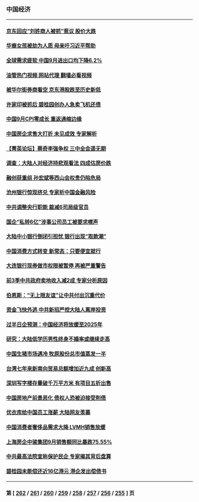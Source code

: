 ### 中国经济
---
#### [京东回应“刘姓商人被抓”惹议 股价大跌](../../pages/ncid283/n14094480.md?10132045) 
#### [华裔女孩被劫为人质 母亲吁习近平帮助](../../pages/ncid283/n14094500.md?10132045) 
#### [全球需求疲软 中国9月进出口均下降6.2%](../../pages/ncid283/n14094455.md?10132045) 
#### [油管热门视频 网站代理 翻墙必看视频](http://138.2.39.72:81/youtube.html?epic-marker?10132045)
#### [被华尔街券商看空 京东港股跌至历史新低](../../pages/ncid283/n14094356.md?10132045) 
#### [许家印被抓后 碧桂园创办人急卖飞机还债](../../pages/ncid283/n14094364.md?10132045) 
#### [中国9月CPI零成长 重返通缩边缘](../../pages/ncid283/n14094318.md?10132045) 
#### [中国房企求售大打折 未见成效 专家解析](../../pages/ncid283/n14093515.md?10132045) 
#### [【菁英论坛】蔡奇李强争权 三中全会遥无期](../../pages/ncid283/n14094125.md?10132045) 
#### [调查：大陆人对经济持悲观看法 四成估房价跌](../../pages/ncid283/n14094127.md?10132045) 
#### [融创获重组 孙宏斌等西山会权贵仍陷危局](../../pages/ncid283/n14094027.md?10132045) 
#### [沧州银行惊现挤兑 专家析中国金融风险](../../pages/ncid283/n14093202.md?10132045) 
#### [中共调整央行职能 裁减6司局级官员](../../pages/ncid283/n14093844.md?10132045) 
#### [国企“私转6亿”涉事公司员工被要求噤声](../../pages/ncid283/n14093843.md?10132045) 
#### [大陆中小银行倒闭引担忧 银行出现“取款潮”](../../pages/ncid283/n14093755.md?10132045) 
#### [中国消费方式转变 新常态：只要便宜就行](../../pages/ncid283/n14093892.md?10132045) 
#### [大连银行现券做市权限被暂停 再被严重警告](../../pages/ncid283/n14093842.md?10132045) 
#### [前3季中共政府卖地收入减2成  专家分析原因](../../pages/ncid283/n14093684.md?10132045) 
#### [伯恩斯：“无上限友谊”让中共付出沉重代价](../../pages/ncid283/n14093837.md?10132045) 
#### [资金飞快外逃 中共新招严控大陆人离岸投资](../../pages/ncid283/n14093827.md?10132045) 
#### [过半日企预测：中国经济将放缓至2025年](../../pages/ncid283/n14093637.md?10132045) 
#### [研究：大陆低学历男性终身不婚率或继续走高](../../pages/ncid283/n14093557.md?10132045) 
#### [中国生猪市场遇冷 牧原股份总市值蒸发一半](../../pages/ncid283/n14093416.md?10132045) 
#### [台湾七年来新南向贸易总额增加近九成 创新高](../../pages/ncid283/n14093353.md?10132045) 
#### [深圳写字楼存量破千万平方米 有项目五折出售](../../pages/ncid283/n14093381.md?10132045) 
#### [中国房地产前景恶化 债权人恐被迫接受削债](../../pages/ncid283/n14093281.md?10132045) 
#### [优衣库给中国员工涨薪 大陆网友羡慕](../../pages/ncid283/n14093044.md?10132045) 
#### [中国消费者奢侈品需求大降 LVMH销售放缓](../../pages/ncid283/n14092940.md?10132045) 
#### [上海房企中骏集团9月销售额同比暴跌75.55%](../../pages/ncid283/n14092987.md?10132045) 
#### [中共最高法院宣称保护民企 专家揭其背后盘算](../../pages/ncid283/n14092789.md?10132045) 
#### [碧桂园未能偿还近16亿港元 港企发出偿债书](../../pages/ncid283/n14092988.md?10132045) 

---
#### 第 [ [262](./262.md?10132045) / [261](./261.md?10132045) / [260](./260.md?10132045) / [259](./259.md?10132045) / [258](./258.md?10132045) / [257](./257.md?10132045) / [256](./256.md?10132045) / [255](./255.md?10132045) ] 页
